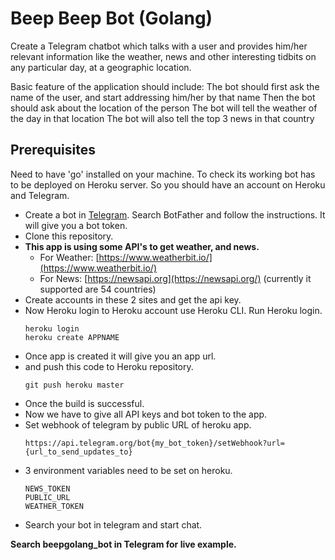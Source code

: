 # Beep Beep Bot (Golang)
Create a Telegram chatbot which talks with a user and provides him/her relevant information like the weather, news and other interesting tidbits on any particular day, at a geographic location. 

Basic feature of the application should include:
The bot should first ask the name of the user, and start addressing him/her by that name
Then the bot should ask about the location of the person
The bot will tell the weather of the day in that location
The bot will also tell the top 3 news in that country

## Prerequisites
Need to have 'go' installed on your machine. 
To check its working bot has to be deployed on Heroku server. So you should have an account on Heroku and Telegram.
* Create a bot in [Telegram](https://web.telegram.org/#/login). Search BotFather and follow the instructions. It will give you a bot token.
* Clone this repository.
* **This app is using some API's to get weather, and news.**
  * For Weather: [https://www.weatherbit.io/](https://www.weatherbit.io/)
  * For News: [https://newsapi.org](https://newsapi.org/) (currently it supported are 54 countries)
* Create accounts in these 2 sites and get the api key.
* Now Heroku login to Heroku account use Heroku CLI. Run Heroku login.
    ```
    heroku login
    heroku create APPNAME
    ```
* Once app is created it will give you an app url.
* and push this code to Heroku repository.
    ```
    git push heroku master
    ```
* Once the build is successful. 
* Now we have to give all API keys and bot token to the app.
* Set webhook of telegram by public URL of heroku app.
    ```
    https://api.telegram.org/bot{my_bot_token}/setWebhook?url={url_to_send_updates_to}
    ```
* 3 environment variables need to be set on heroku.
    ```
    NEWS_TOKEN
    PUBLIC_URL
    WEATHER_TOKEN
    ```
* Search your bot in telegram and start chat.

**Search beepgolang_bot in Telegram for live example.**
